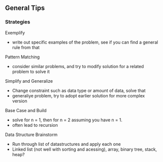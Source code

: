 ## General Tips

### Strategies
Exemplify
* write out specific examples of the problem, see if you can find a general rule from that

Pattern Matching
* consider similar problems, and try to modify solution for a related problem to solve it

Simplify and Generalize
* Change constraint such as data type or amount of data, solve that
* generaliye problem, try to adopt earlier solution for more complex version

Base Case and Build
* solve for n = 1, then for n = 2 assuming you have n = 1.
* often lead to recursion

Data Structure Brainstorm
* Run through list of datastructures and apply each one
* Linked list (not well with sorting and acessing), array, binary tree, stack, heap?
